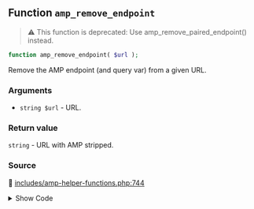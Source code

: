 ## Function `amp_remove_endpoint`

> :warning: This function is deprecated: Use amp_remove_paired_endpoint() instead.

```php
function amp_remove_endpoint( $url );
```

Remove the AMP endpoint (and query var) from a given URL.

### Arguments

* `string $url` - URL.

### Return value

`string` - URL with AMP stripped.

### Source

:link: [includes/amp-helper-functions.php:744](/includes/amp-helper-functions.php#L744-L746)

<details>
<summary>Show Code</summary>

```php
function amp_remove_endpoint( $url ) {
	return amp_remove_paired_endpoint( $url );
}
```

</details>
